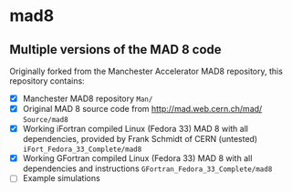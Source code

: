 # mad8
## Multiple versions of the MAD 8 code

Originally forked from the Manchester Accelerator MAD8 repository, this repository contains:
- [x] Manchester  MAD8 repository ```Man/```
- [x] Original MAD 8 source code from http://mad.web.cern.ch/mad/ ```Source/mad8```
- [x] Working iFortran compiled Linux (Fedora 33) MAD 8 with all dependencies, provided by Frank Schmidt of CERN (untested) ```iFort_Fedora_33_Complete/mad8```
- [x] Working GFortran compiled Linux (Fedora 33) MAD 8 with all dependencies and instructions ```GFortran_Fedora_33_Complete/mad8```
- [ ] Example simulations
